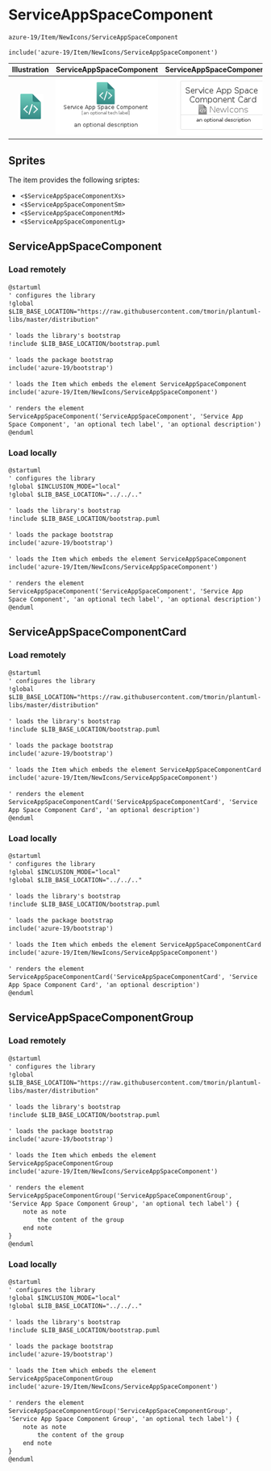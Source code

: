 # ServiceAppSpaceComponent


```text
azure-19/Item/NewIcons/ServiceAppSpaceComponent
```

```text
include('azure-19/Item/NewIcons/ServiceAppSpaceComponent')
```



| Illustration | ServiceAppSpaceComponent | ServiceAppSpaceComponentCard | ServiceAppSpaceComponentGroup |
| :---: | :---: | :---: | :---: |
| ![illustration for Illustration](../../../azure-19/Item/NewIcons/ServiceAppSpaceComponent.png) | ![illustration for ServiceAppSpaceComponent](../../../azure-19/Item/NewIcons/ServiceAppSpaceComponent.Local.png) | ![illustration for ServiceAppSpaceComponentCard](../../../azure-19/Item/NewIcons/ServiceAppSpaceComponentCard.Local.png) | ![illustration for ServiceAppSpaceComponentGroup](../../../azure-19/Item/NewIcons/ServiceAppSpaceComponentGroup.Local.png) |



## Sprites
The item provides the following sriptes:

- `<$ServiceAppSpaceComponentXs>`
- `<$ServiceAppSpaceComponentSm>`
- `<$ServiceAppSpaceComponentMd>`
- `<$ServiceAppSpaceComponentLg>`





## ServiceAppSpaceComponent

### Load remotely
```plantuml
@startuml
' configures the library
!global $LIB_BASE_LOCATION="https://raw.githubusercontent.com/tmorin/plantuml-libs/master/distribution"

' loads the library's bootstrap
!include $LIB_BASE_LOCATION/bootstrap.puml

' loads the package bootstrap
include('azure-19/bootstrap')

' loads the Item which embeds the element ServiceAppSpaceComponent
include('azure-19/Item/NewIcons/ServiceAppSpaceComponent')

' renders the element
ServiceAppSpaceComponent('ServiceAppSpaceComponent', 'Service App Space Component', 'an optional tech label', 'an optional description')
@enduml
```

### Load locally
```plantuml
@startuml
' configures the library
!global $INCLUSION_MODE="local"
!global $LIB_BASE_LOCATION="../../.."

' loads the library's bootstrap
!include $LIB_BASE_LOCATION/bootstrap.puml

' loads the package bootstrap
include('azure-19/bootstrap')

' loads the Item which embeds the element ServiceAppSpaceComponent
include('azure-19/Item/NewIcons/ServiceAppSpaceComponent')

' renders the element
ServiceAppSpaceComponent('ServiceAppSpaceComponent', 'Service App Space Component', 'an optional tech label', 'an optional description')
@enduml
```

## ServiceAppSpaceComponentCard

### Load remotely
```plantuml
@startuml
' configures the library
!global $LIB_BASE_LOCATION="https://raw.githubusercontent.com/tmorin/plantuml-libs/master/distribution"

' loads the library's bootstrap
!include $LIB_BASE_LOCATION/bootstrap.puml

' loads the package bootstrap
include('azure-19/bootstrap')

' loads the Item which embeds the element ServiceAppSpaceComponentCard
include('azure-19/Item/NewIcons/ServiceAppSpaceComponent')

' renders the element
ServiceAppSpaceComponentCard('ServiceAppSpaceComponentCard', 'Service App Space Component Card', 'an optional description')
@enduml
```

### Load locally
```plantuml
@startuml
' configures the library
!global $INCLUSION_MODE="local"
!global $LIB_BASE_LOCATION="../../.."

' loads the library's bootstrap
!include $LIB_BASE_LOCATION/bootstrap.puml

' loads the package bootstrap
include('azure-19/bootstrap')

' loads the Item which embeds the element ServiceAppSpaceComponentCard
include('azure-19/Item/NewIcons/ServiceAppSpaceComponent')

' renders the element
ServiceAppSpaceComponentCard('ServiceAppSpaceComponentCard', 'Service App Space Component Card', 'an optional description')
@enduml
```

## ServiceAppSpaceComponentGroup

### Load remotely
```plantuml
@startuml
' configures the library
!global $LIB_BASE_LOCATION="https://raw.githubusercontent.com/tmorin/plantuml-libs/master/distribution"

' loads the library's bootstrap
!include $LIB_BASE_LOCATION/bootstrap.puml

' loads the package bootstrap
include('azure-19/bootstrap')

' loads the Item which embeds the element ServiceAppSpaceComponentGroup
include('azure-19/Item/NewIcons/ServiceAppSpaceComponent')

' renders the element
ServiceAppSpaceComponentGroup('ServiceAppSpaceComponentGroup', 'Service App Space Component Group', 'an optional tech label') {
    note as note
        the content of the group
    end note
}
@enduml
```

### Load locally
```plantuml
@startuml
' configures the library
!global $INCLUSION_MODE="local"
!global $LIB_BASE_LOCATION="../../.."

' loads the library's bootstrap
!include $LIB_BASE_LOCATION/bootstrap.puml

' loads the package bootstrap
include('azure-19/bootstrap')

' loads the Item which embeds the element ServiceAppSpaceComponentGroup
include('azure-19/Item/NewIcons/ServiceAppSpaceComponent')

' renders the element
ServiceAppSpaceComponentGroup('ServiceAppSpaceComponentGroup', 'Service App Space Component Group', 'an optional tech label') {
    note as note
        the content of the group
    end note
}
@enduml
```

